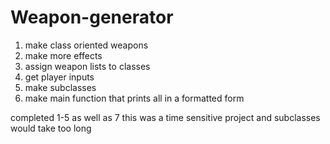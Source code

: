 # Weapon-generator
1. make class oriented weapons
2. make more effects
3. assign weapon lists to classes
5. get player inputs
6. make subclasses
7. make main function that prints all in a formatted form

completed 1-5 as well as 7 this was a time sensitive project and subclasses would take too long 
